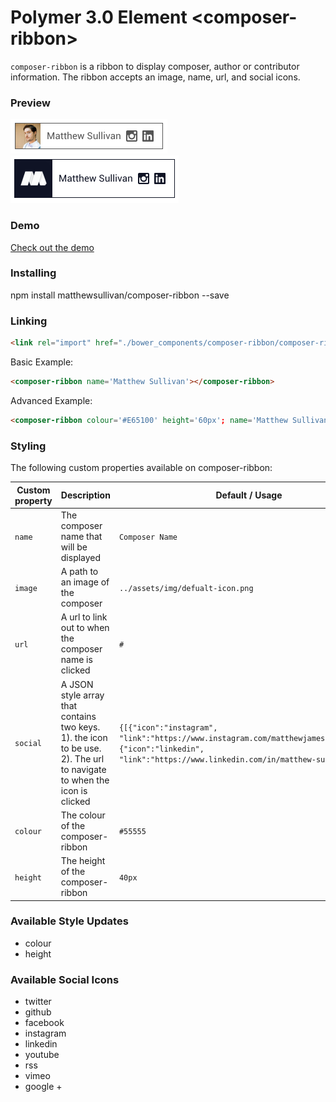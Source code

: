 # Polymer 3.0 Element \<composer-ribbon\>

`composer-ribbon` is a ribbon to display composer, author or contributor information. The ribbon accepts an image, name, url, and social icons.


### Preview
<img src="https://github.com/matthewsullivan/composer-ribbon/blob/master/assets/img/ribbon-preview-01.png" width="251" height="55">
<img src="https://github.com/matthewsullivan/composer-ribbon/blob/master/assets/img/ribbon-preview-02.png" width="269" height="76">

### Demo
[Check out the demo](https://matthewsullivan.github.io/composer-ribbon/demo/)

### Installing

npm install matthewsullivan/composer-ribbon --save

### Linking
```html
<link rel="import" href="./bower_components/composer-ribbon/composer-ribbon.html">
```

Basic Example:

```html
<composer-ribbon name='Matthew Sullivan'></composer-ribbon>
```

Advanced Example:

```html
<composer-ribbon colour='#E65100' height='60px'; name='Matthew Sullivan' image='https://tinyurl.com/yczquxhc' url="https://www.matthewsullivan.media/" social='[{"icon":"instagram", "link":"https://www.instagram.com/matthewjamesthefirst/"},{"icon":"linkedin", "link":"https://www.linkedin.com/in/matthew-sullivan/"}]'></composer-ribbon>
```

### Styling

The following custom properties available on composer-ribbon:

| Custom property | Description | Default / Usage |
| --- | --- | --- |
| `name` | The composer name that will be displayed | `Composer Name` |
| `image` | A path to an image of the composer | `../assets/img/defualt-icon.png` |
| `url` | A url to link out to when the composer name is clicked | `#` |
| `social` | A JSON style array that contains two keys. 1). the icon to be use. 2). The url to navigate to when the icon is clicked | `{[{"icon":"instagram", "link":"https://www.instagram.com/matthewjamesthefirst/"},{"icon":"linkedin", "link":"https://www.linkedin.com/in/matthew-sullivan/"}]}` |
| `colour` | The colour of the composer-ribbon | `#55555` |
| `height` | The height of the composer-ribbon | `40px` |

### Available Style Updates
- colour
- height

### Available Social Icons
- twitter
- github
- facebook
- instagram
- linkedin
- youtube
- rss
- vimeo
- google +

